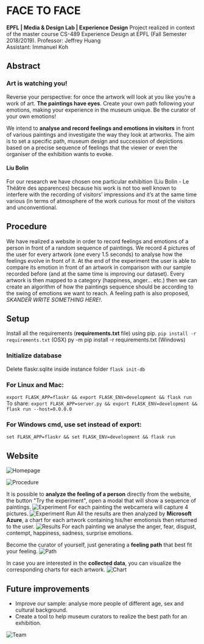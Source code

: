 # FACE TO FACE
**EPFL | Media & Design Lab | Experience Design**
Project realized in context of the master course CS-489 Experience Design at EPFL (Fall Semester 2018/2019).
Professor: Jeffrey Huang <br>
Assistant: Immanuel Koh

## Abstract
### __Art is watching you!__
Reverse your perspective: for once the artwork will look at you like you’re a work of art. **The paintings have eyes**. Create your own path following your emotions, making your experience in the museum unique. Be the curator of your own emotions!

We intend to **analyse and record feelings and emotions in visitors** in front of various paintings and investigate the way they look at artworks. The aim is to set a specific path, museum design and succession of depictions based on a precise sequence of feelings that the viewer or even the organiser of the exhibition wants to evoke.

#### Liu Bolin
For our research we have chosen one particular exhibition (Liu Bolin - Le Théâtre des apparences) because his work is not too well known to interfere with the recording of visitors’ impressions and it’s at the same time various (in terms of atmosphere of the work curious for most of the visitors and unconventional.

## Procedure
We have realized a website in order to record feelings and emotions of a person in front of a random sequence of paintings. We record 4 pictures of the user for every artwork (one every 1.5 seconds) to analyse how the feelings evolve in front of it. At the end of the experiment the user is able to compare its emotion in front of an artwork in comparison with our sample recorded before (and at the same time is improving our dataset). Every artwork is then mapped to a category (happiness, anger... etc.) then we can create an algorithm of how the paintings sequence should be according to the swing of emotions we want to reach. A feeling path is also proposed, *SKANDER WRITE SOMETHING HERE!*.


## Setup
Install all the requirements (__requirements.txt__ file) using pip.
```pip install -r requirements.txt``` (OSX)
py -m pip install -r requirements.txt (Windows)

### Initialize database
Delete flaskr.sqlite inside instance folder
```flask init-db```

### For Linux and Mac:
```export FLASK_APP=flaskr && export FLASK_ENV=development && flask run```
To share:
```export FLASK_APP=server.py && export FLASK_ENV=development && flask run --host=0.0.0.0```

### For Windows cmd, use set instead of export:
```set FLASK_APP=flaskr && set FLASK_ENV=development && flask run```


## Website
![Homepage](https://github.com/costanzavolpini/emotions-museum.github.io/blob/master/graphics-deliverables/images/homepage.png?raw=true)

![Procedure](https://github.com/costanzavolpini/emotions-museum.github.io/blob/master/graphics-deliverables/images/projectprocedure.png?raw=true)

It is possible to **analyze the feeling of a person** directly from the website, the button "Try the experiment", open a modal that will show a sequence of paintings.
![Experiment](https://github.com/costanzavolpini/emotions-museum.github.io/blob/master/graphics-deliverables/images/experiment1.png?raw=true)
For each painting the webcamera will capture 4 pictures.
![Experiment Run](https://github.com/costanzavolpini/emotions-museum.github.io/blob/master/graphics-deliverables/images/experiment2.png?raw=true)
All the results are then analyzed by **Microsoft Azure**, a chart for each artwork containing his/her emotionsis then returned to the user.
![Results](https://github.com/costanzavolpini/emotions-museum.github.io/blob/master/graphics-deliverables/images/results.png?raw=true)
For each painting we analyse the anger, fear, disgust, contempt, happiness, sadness, surprise emotions.

Become the curator of yourself, just generating a **feeling path** that best fit your feeling.
![Path](https://github.com/costanzavolpini/emotions-museum.github.io/blob/master/graphics-deliverables/images/path.png?raw=true)

In case you are interested in the **collected data**, you can visualize the corresponding charts for each artwork.
![Chart](https://github.com/costanzavolpini/emotions-museum.github.io/blob/master/graphics-deliverables/images/chart.png?raw=true)


## Future improvements
- Improve our sample: analyse more people of different age, sex and cultural background.
- Create a tool to help museum curators to realize the best path for an exhibition.

![Team](https://raw.githubusercontent.com/costanzavolpini/emotions-museum.github.io/master/graphics-deliverables/images/team.png)


